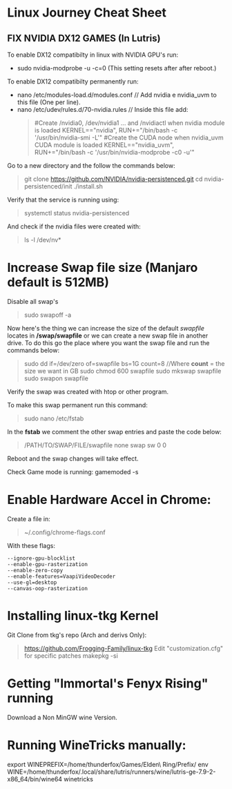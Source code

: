 # Linux Journey Cheat Sheet
## FIX NVIDIA DX12 GAMES (In Lutris)
To enable DX12 compatibilty in linux with NVIDIA GPU's run:
- sudo nvidia-modprobe -u -c=0 (This setting resets after after reboot.)

To enable DX12 compatibilty permanently run:
- nano /etc/modules-load.d/modules.conf // Add nvidia e nvidia_uvm to this file (One per line).
- nano /etc/udev/rules.d/70-nvidia.rules // Inside this file add: 
	> #Create /nvidia0, /dev/nvidia1 … and /nvidiactl when nvidia module is loaded
	> KERNEL=="nvidia", RUN+="/bin/bash -c '/usr/bin/nvidia-smi -L'"
	> #Create the CUDA node when nvidia_uvm CUDA module is loaded
	> KERNEL=="nvidia_uvm", RUN+="/bin/bash -c '/usr/bin/nvidia-modprobe -c0 -u'"

Go to a new directory and the follow the commands below:
>git clone https://github.com/NVIDIA/nvidia-persistenced.git
cd nvidia-persistenced/init
./install.sh

Verify that the service is running using:
>systemctl status nvidia-persistenced

And check if the nvidia files were created with:
>ls -l /dev/nv*

# Increase Swap file size (Manjaro default is 512MB)
Disable all swap's
> sudo swapoff -a

Now here's the thing we can increase the size of the default *swapfile* locates in **/swap/swapfile** or we can create a new swap file in another drive.
To do this go the place where you want the swap file and run the commands below:
>sudo dd if=/dev/zero of=swapfile bs=1G count=8 //Where **count** = the size we want in GB 
sudo chmod 600 swapfile
sudo mkswap swapfile
sudo swapon swapfile

Verify the swap was created with htop or other program.

To make this swap permanent run this command:
> sudo nano /etc/fstab

In the **fstab** we comment the other swap entries and paste the code below:
>/PATH/TO/SWAP/FILE/swapfile none swap sw 0 0

Reboot and the swap changes will take effect.

Check Game mode is running:
gamemoded -s


# Enable Hardware Accel in Chrome:
Create a file in:
> ~/.config/chrome-flags.conf

With these flags:

	--ignore-gpu-blocklist
	--enable-gpu-rasterization
	--enable-zero-copy
	--enable-features=VaapiVideoDecoder
	--use-gl=desktop
	--canvas-oop-rasterization

# Installing linux-tkg Kernel
Git Clone from tkg's repo (Arch and derivs Only):
> https://github.com/Frogging-Family/linux-tkg
> Edit "customization.cfg" for specific patches
> makepkg -si

# Getting "Immortal's Fenyx Rising" running
Download a Non MinGW wine Version.

# Running WineTricks manually:
export WINEPREFIX=/home/thunderfox/Games/Elden\ Ring/Prefix/
env WINE=/home/thunderfox/.local/share/lutris/runners/wine/lutris-ge-7.9-2-x86_64/bin/wine64 winetricks

